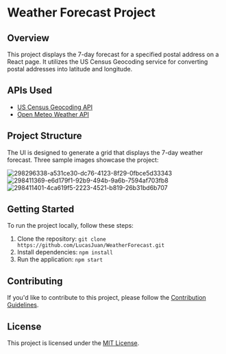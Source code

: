 # Weather Forecast Project

## Overview

This project displays the 7-day forecast for a specified postal address on a React page. It utilizes the US Census Geocoding service for converting postal addresses into latitude and longitude.

## APIs Used

- [US Census Geocoding API](https://geocoding.geo.census.gov/geocoder/Geocoding_Services_API.pdf)
- [Open Meteo Weather API](https://open-meteo.com/en/docs#latitude=52.52&longitude=13.41&current=temperature_2m&hourly=&daily=weather_code,temperature_2m_max,temperature_2m_min&timezone=America%2FLos_Angeles)

## Project Structure

The UI is designed to generate a grid that displays the 7-day weather forecast. Three sample images showcase the project:

![298296338-a531ce30-dc76-4123-8f29-0fbce5d33343](https://github.com/LucasJuan/WeatherForecast_OpenMeteo/assets/60763284/8d31b58e-9d18-4ce9-8118-3f5ce6382f15)
![298411369-e6d179f1-92b9-494b-9a6b-7594af703fb8](https://github.com/LucasJuan/WeatherForecast_OpenMeteo/assets/60763284/a926adaf-436c-4824-9670-a0efa9ac0fb1)
![298411401-4ca619f5-2223-4521-b819-26b31bd6b707](https://github.com/LucasJuan/WeatherForecast_OpenMeteo/assets/60763284/bb10b41a-741c-4f82-b7ea-cd1082f11959)


## Getting Started

To run the project locally, follow these steps:

1. Clone the repository: `git clone https://github.com/LucasJuan/WeatherForecast.git`
2. Install dependencies: `npm install`
3. Run the application: `npm start`

## Contributing

If you'd like to contribute to this project, please follow the [Contribution Guidelines](CONTRIBUTING.md).

## License

This project is licensed under the [MIT License](LICENSE).
